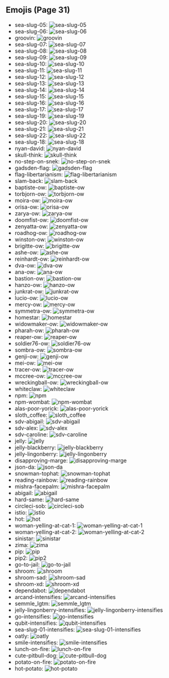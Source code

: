 
## Emojis (Page 31)

* sea-slug-05: ![sea-slug-05](/output/sea-slug-05.png)
* sea-slug-06: ![sea-slug-06](/output/sea-slug-06.png)
* groovin: ![groovin](/output/groovin.gif)
* sea-slug-07: ![sea-slug-07](/output/sea-slug-07.png)
* sea-slug-08: ![sea-slug-08](/output/sea-slug-08.png)
* sea-slug-09: ![sea-slug-09](/output/sea-slug-09.png)
* sea-slug-10: ![sea-slug-10](/output/sea-slug-10.png)
* sea-slug-11: ![sea-slug-11](/output/sea-slug-11.png)
* sea-slug-12: ![sea-slug-12](/output/sea-slug-12.png)
* sea-slug-13: ![sea-slug-13](/output/sea-slug-13.png)
* sea-slug-14: ![sea-slug-14](/output/sea-slug-14.png)
* sea-slug-15: ![sea-slug-15](/output/sea-slug-15.png)
* sea-slug-16: ![sea-slug-16](/output/sea-slug-16.png)
* sea-slug-17: ![sea-slug-17](/output/sea-slug-17.png)
* sea-slug-19: ![sea-slug-19](/output/sea-slug-19.png)
* sea-slug-20: ![sea-slug-20](/output/sea-slug-20.png)
* sea-slug-21: ![sea-slug-21](/output/sea-slug-21.png)
* sea-slug-22: ![sea-slug-22](/output/sea-slug-22.png)
* sea-slug-18: ![sea-slug-18](/output/sea-slug-18.png)
* nyan-david: ![nyan-david](/output/nyan-david.gif)
* skull-think: ![skull-think](/output/skull-think.png)
* no-step-on-snek: ![no-step-on-snek](/output/no-step-on-snek.jpg)
* gadsden-flag: ![gadsden-flag](/output/gadsden-flag)
* flag-libertarianism: ![flag-libertarianism](/output/flag-libertarianism)
* slam-back: ![slam-back](/output/slam-back.jpg)
* baptiste-ow: ![baptiste-ow](/output/baptiste-ow.png)
* torbjorn-ow: ![torbjorn-ow](/output/torbjorn-ow.png)
* moira-ow: ![moira-ow](/output/moira-ow.png)
* orisa-ow: ![orisa-ow](/output/orisa-ow.png)
* zarya-ow: ![zarya-ow](/output/zarya-ow.png)
* doomfist-ow: ![doomfist-ow](/output/doomfist-ow.png)
* zenyatta-ow: ![zenyatta-ow](/output/zenyatta-ow.png)
* roadhog-ow: ![roadhog-ow](/output/roadhog-ow.png)
* winston-ow: ![winston-ow](/output/winston-ow.png)
* brigitte-ow: ![brigitte-ow](/output/brigitte-ow.png)
* ashe-ow: ![ashe-ow](/output/ashe-ow.png)
* reinhardt-ow: ![reinhardt-ow](/output/reinhardt-ow.png)
* dva-ow: ![dva-ow](/output/dva-ow.png)
* ana-ow: ![ana-ow](/output/ana-ow.png)
* bastion-ow: ![bastion-ow](/output/bastion-ow.png)
* hanzo-ow: ![hanzo-ow](/output/hanzo-ow.png)
* junkrat-ow: ![junkrat-ow](/output/junkrat-ow.png)
* lucio-ow: ![lucio-ow](/output/lucio-ow.png)
* mercy-ow: ![mercy-ow](/output/mercy-ow.png)
* symmetra-ow: ![symmetra-ow](/output/symmetra-ow.png)
* homestar: ![homestar](/output/homestar.jpg)
* widowmaker-ow: ![widowmaker-ow](/output/widowmaker-ow.png)
* pharah-ow: ![pharah-ow](/output/pharah-ow.png)
* reaper-ow: ![reaper-ow](/output/reaper-ow.png)
* soldier76-ow: ![soldier76-ow](/output/soldier76-ow.png)
* sombra-ow: ![sombra-ow](/output/sombra-ow.png)
* genji-ow: ![genji-ow](/output/genji-ow.png)
* mei-ow: ![mei-ow](/output/mei-ow.png)
* tracer-ow: ![tracer-ow](/output/tracer-ow.png)
* mccree-ow: ![mccree-ow](/output/mccree-ow.png)
* wreckingball-ow: ![wreckingball-ow](/output/wreckingball-ow.jpg)
* whiteclaw: ![whiteclaw](/output/whiteclaw.jpg)
* npm: ![npm](/output/npm.png)
* npm-wombat: ![npm-wombat](/output/npm-wombat.png)
* alas-poor-yorick: ![alas-poor-yorick](/output/alas-poor-yorick)
* sloth_coffee: ![sloth_coffee](/output/sloth_coffee.png)
* sdv-abigail: ![sdv-abigail](/output/sdv-abigail.png)
* sdv-alex: ![sdv-alex](/output/sdv-alex.png)
* sdv-caroline: ![sdv-caroline](/output/sdv-caroline.png)
* jelly: ![jelly](/output/jelly.png)
* jelly-blackberry: ![jelly-blackberry](/output/jelly-blackberry.png)
* jelly-lingonberry: ![jelly-lingonberry](/output/jelly-lingonberry.png)
* disapproving-marge: ![disapproving-marge](/output/disapproving-marge.png)
* json-da: ![json-da](/output/json-da.png)
* snowman-tophat: ![snowman-tophat](/output/snowman-tophat.gif)
* reading-rainbow: ![reading-rainbow](/output/reading-rainbow.png)
* mishra-facepalm: ![mishra-facepalm](/output/mishra-facepalm.png)
* abigail: ![abigail](/output/abigail.png)
* hard-same: ![hard-same](/output/hard-same.png)
* circleci-sob: ![circleci-sob](/output/circleci-sob.png)
* istio: ![istio](/output/istio.png)
* hot: ![hot](/output/hot.png)
* woman-yelling-at-cat-1: ![woman-yelling-at-cat-1](/output/woman-yelling-at-cat-1.png)
* woman-yelling-at-cat-2: ![woman-yelling-at-cat-2](/output/woman-yelling-at-cat-2.png)
* sinistar: ![sinistar](/output/sinistar.jpg)
* zima: ![zima](/output/zima.png)
* pip: ![pip](/output/pip.png)
* pip2: ![pip2](/output/pip2.png)
* go-to-jail: ![go-to-jail](/output/go-to-jail.jpg)
* shroom: ![shroom](/output/shroom.png)
* shroom-sad: ![shroom-sad](/output/shroom-sad.png)
* shroom-xd: ![shroom-xd](/output/shroom-xd.png)
* dependabot: ![dependabot](/output/dependabot.png)
* arcand-intensifies: ![arcand-intensifies](/output/arcand-intensifies.gif)
* semmle_lgtm: ![semmle_lgtm](/output/semmle_lgtm.png)
* jelly-lingonberry-intensifies: ![jelly-lingonberry-intensifies](/output/jelly-lingonberry-intensifies.gif)
* go-intensifies: ![go-intensifies](/output/go-intensifies.gif)
* qubit-intensifies: ![qubit-intensifies](/output/qubit-intensifies.gif)
* sea-slug-01-intensifies: ![sea-slug-01-intensifies](/output/sea-slug-01-intensifies.gif)
* oatly: ![oatly](/output/oatly.jpg)
* smile-intensifies: ![smile-intensifies](/output/smile-intensifies.gif)
* lunch-on-fire: ![lunch-on-fire](/output/lunch-on-fire.gif)
* cute-pitbull-dog: ![cute-pitbull-dog](/output/cute-pitbull-dog.png)
* potato-on-fire: ![potato-on-fire](/output/potato-on-fire.gif)
* hot-potato: ![hot-potato](/output/hot-potato)
